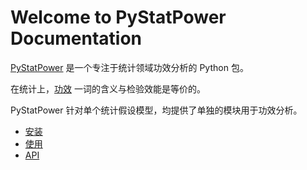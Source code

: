 # Welcome to PyStatPower Documentation

[PyStatPower](https://github.com/PyStatPower/PyStatPower) 是一个专注于统计领域功效分析的 Python 包。

在统计上，[功效](<https://en.wikipedia.org/wiki/Power_(statistics)>) 一词的含义与检验效能是等价的。

PyStatPower 针对单个统计假设模型，均提供了单独的模块用于功效分析。

- [安装](install.md)
- [使用](usage.md)
- [API](./api/index.md)
